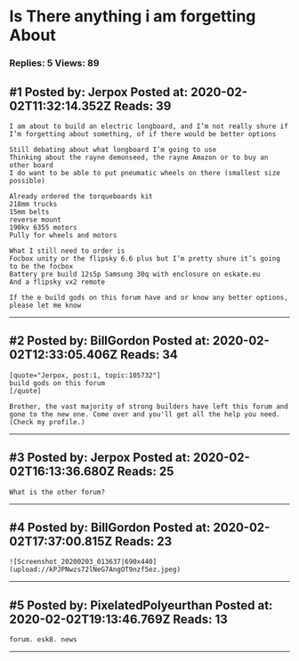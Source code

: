 # Is There anything i am forgetting About

### Replies: 5 Views: 89

## \#1 Posted by: Jerpox Posted at: 2020-02-02T11:32:14.352Z Reads: 39

```
I am about to build an electric longboard, and I’m not really shure if I’m forgetting about something, of if there would be better options

Still debating about what longboard I’m going to use
Thinking about the rayne demonseed, the rayne Amazon or to buy an other board
I do want to be able to put pneumatic wheels on there (smallest size possible)

Already ordered the torqueboards kit 
218mm trucks 
15mm belts 
reverse mount
190kv 6355 motors
Pully for wheels and motors

What I still need to order is 
Focbox unity or the flipsky 6.6 plus but I’m pretty shure it’s going to be the focbox
Battery pre build 12s5p Samsung 30q with enclosure on eskate.eu
And a flipsky vx2 remote

If the e build gods on this forum have and or know any better options, please let me know
```

---
## \#2 Posted by: BillGordon Posted at: 2020-02-02T12:33:05.406Z Reads: 34

```
[quote="Jerpox, post:1, topic:105732"]
build gods on this forum
[/quote]

Brother, the vast majority of strong builders have left this forum and gone to the new one. Come over and you'll get all the help you need. (Check my profile.)
```

---
## \#3 Posted by: Jerpox Posted at: 2020-02-02T16:13:36.680Z Reads: 25

```
What is the other forum?
```

---
## \#4 Posted by: BillGordon Posted at: 2020-02-02T17:37:00.815Z Reads: 23

```
![Screenshot_20200203_013637|690x440](upload://kPJPNwzs72lNeG7AngOT9nzf5ez.jpeg)
```

---
## \#5 Posted by: PixelatedPolyeurthan Posted at: 2020-02-02T19:13:46.769Z Reads: 13

```
forum. esk8. news
```

---
